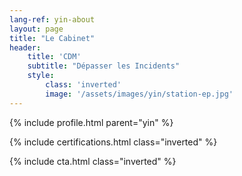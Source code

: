 ```yaml
---
lang-ref: yin-about
layout: page
title: "Le Cabinet"
header:
    title: 'CDM'
    subtitle: "Dépasser les Incidents"
    style:
        class: 'inverted'
        image: '/assets/images/yin/station-ep.jpg'
---
```


{% include profile.html parent="yin" %}

{% include certifications.html class="inverted" %}

{% include cta.html class="inverted" %}
